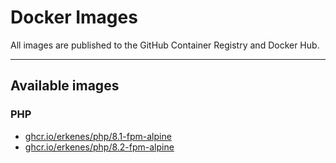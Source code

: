 # Docker Images

All images are published to the GitHub Container Registry and Docker Hub.

---

## Available images

### PHP

- [ghcr.io/erkenes/php/8.1-fpm-alpine](https://github.com/erkenes/docker-images/pkgs/container/php)
- [ghcr.io/erkenes/php/8.2-fpm-alpine](https://github.com/erkenes/docker-images/pkgs/container/php)

